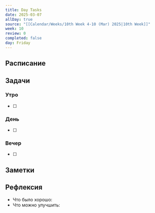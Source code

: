 ```yaml
---
title: Day Tasks
date: 2025-03-07
allDay: true
source: "[[Calendar/Weeks/10th Week 4-10 (Mar) 2025|10th Week]]"
week: 10
review: 0
completed: false
day: Friday
---
```



## Расписание

## Задачи

### Утро

- [ ]

### День

- [ ]

### Вечер

- [ ]

## Заметки

## Рефлексия

- Что было хорошо:
- Что можно улучшить: